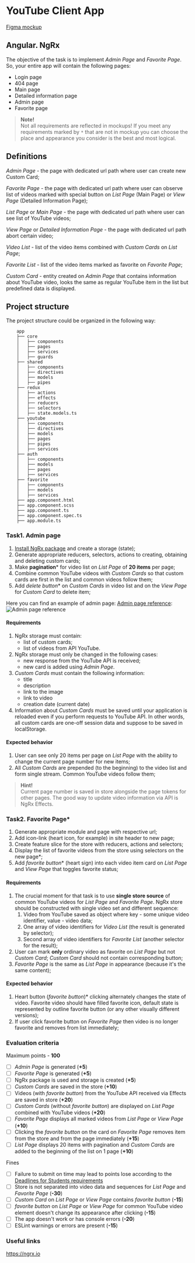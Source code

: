 # YouTube Client App

[Figma mockup](https://www.figma.com/file/tS3Zqk138yXUmRxSWKDv4r/YouTube-client?node-id=0%3A1)

## Angular. NgRx

The objective of the task is to implement _Admin Page_ and _Favorite Page_. So, your entire app will contain the
following pages:

- Login page
- 404 page
- Main page
- Detailed information page
- Admin page
- Favorite page

> **Note!**<br>
> Not all requirements are reflected in mockups! If you meet any requirements marked by `*` that are not in mockup
> you can choose the place and appearance you consider is the best and most logical.

## Definitions

_Admin Page_ - the page with dedicated url path where user can create new Custom Card;

_Favorite Page_ - the page with dedicated url path where user can observe list of videos marked with
special button on _List Page_ (Main Page) or _View Page_ (Detailed Information Page);

_List Page_ or _Main Page_ - the page with dedicated url path where user can see list of YouTube videos;

_View Page_ or _Detailed Information Page_ - the page with dedicated url path abort certain video;

_Video List_ - list of the video items combined with _Custom Cards_ on _List Page_;

_Favorite List_ - list of the video items marked as favorite on _Favorite Page_;

_Custom Card_ - entity created on _Admin Page_ that contains information about YouTube video, looks the same
as regular YouTube item in the list but predefined data is displayed.

## Project structure

The project structure could be organized in the following way:

```
    app
    ├── core
    │   ├── components
    │   ├── pages
    │   ├── services
    │   ├── guards
    ├── shared
    │   ├── components
    │   ├── directives
    │   ├── models
    │   ├── pipes
    ├── redux
    │   ├── actions
    │   ├── effects
    │   ├── reducers
    │   ├── selectors
    │   ├── state.models.ts
    ├── youtube
    │   ├── components
    │   ├── directives
    │   ├── models
    │   ├── pages
    │   ├── pipes
    │   ├── services
    ├── auth
    │   ├── components
    │   ├── models
    │   ├── pages
    │   ├── services
    ├── favorite
    │   ├── components
    │   ├── models
    │   ├── services
    ├── app.component.html
    ├── app.component.scss
    ├── app.component.ts
    ├── app.component.spec.ts
    ├── app.module.ts
```

### Task1. Admin page

1. [Install NgRx package](https://ngrx.io/guide/store/install) and create a storage (state);
2. Generate appropriate reducers, selectors, actions to creating, obtaining and deleting custom cards;
3. Make **pagination*** for video list on _List Page_ of **20 items** per page;
4. Combine common YouTube videos with _Custom Cards_ so that custom cards are first in the list and common videos
   follow them;
5. Add _delete button_* on _Custom Cards_ in video list and on the _View Page_ for _Custom Card_ to delete item;

Here you can find an example of admin page: [Admin page reference](./admin.jpg):
![Admin page reference](./admin.jpg)

#### Requirements

1. NgRx storage must contain:
    - list of custom cards;
    - list of videos from API YouTube.
2. NgRx storage must only be changed in the following cases:
    - new response from the YouTube API is received;
    - new card is added using _Admin Page_.
3. _Custom Cards_ must contain the following information:
    - title
    - description
    - link to the image
    - link to video
    - creation date (current date)
4. Information about _Custom Cards_ must be saved until your application is reloaded even if you perform requests to
   YouTube API. In other words, all custom cards are one-off session data and suppose to be saved in localStorage.

#### Expected behavior

1. User can see only 20 items per page on _List Page_ with the ability to change the current page number for new items;
2. All _Custom Cards_ are prepended (to the beginning) to the video list and form single stream.
   Common YouTube videos follow them;

> **Hint!**<br>
> Current page number is saved in store alongside the page tokens for other pages. The good way
> to update video information via API is NgRx Effects.

### Task2. Favorite Page*

1. Generate appropriate module and page with respective url;
2. Add icon-link (heart icon, for example) in site header to new page;
3. Create feature slice for the store with reducers, actions and selectors;
4. Display the list of favorite videos from the store using selectors on the new page*;
5. Add _favorite button_* (heart sign) into each video item card on _List Page_ and _View Page_ that toggles favorite
   status;

#### Requirements

1. The crucial moment for that task is to use **single store source** of common YouTube videos
   for _List Page_ and _Favorite Page_. NgRx store should be constructed with single video set and different sequence:
    1. Video from YouTube saved as object where key - some unique video identifier, value - video data;
    2. One array of video identifiers for _Video List_ (the result is generated by selector);
    3. Second array of video identifiers for _Favorite List_ (another selector for the result);
2. User can mark **only** ordinary video as favorite on _List Page_ but not _Custom Card_; _Custom Card_ should not
   contain corresponding button;
3. _Favorite Page_ is the same as _List Page_ in appearance (because it's the same content);

#### Expected behavior

1. Heart button (_favorite button_)* clicking alternately changes the state of video. Favorite video should have filled
   favorite icon, default state is represented by outline favorite button (or any other visually different versions);
2. If user click favorite button on _Favorite Page_ then video is no longer favorite and removes from list immediately;

### Evaluation criteria

Maximum points - **100**

- [ ] _Admin Page_ is generated (**+5**)
- [ ] _Favorite Page_ is generated (**+5**)
- [ ] NgRx package is used and storage is created (**+5**)
- [ ] _Custom Cards_ are saved in the store (**+10**)
- [ ] Videos (with _favorite button_) from the YouTube API received via Effects are saved in store (**+20**)
- [ ] _Custom Cards_ (without _favorite button_) are displayed on _List Page_ combined with YouTube videos (**+20**)
- [ ] _Favorite Page_ displays all marked videos from _List Page_ or _View Page_ (**+10**)
- [ ] Clicking the _favorite button_ on the card on _Favorite Page_ removes item from the store and from the page
  immediately (**+15**)
- [ ] _List Page_ displays 20 items with pagination and _Custom Cards_ are added to the beginning of the list on 1
  page (**+10**)

Fines

- [ ] Failure to submit on time may lead to points lose according to
  the [Deadlines for Students requirements](https://docs.app.rs.school/#/platform/pull-request-review-process?id=deadlines-for-students)
- [ ] Store is not separated into video data and sequences for _List Page_ and _Favorite Page_ (**-30**)
- [ ] _Custom Card_ on _List Page_ or _View Page_ contains _favorite button_ (**-15**)
- [ ] _favorite button_ on _List Page_ or _View Page_ for common YouTube video element doesn't change its appearance
  after clicking (**-15**)
- [ ] The app doesn't work or has console errors (**-20**)
- [ ] ESLint warnings or errors are present (**-15**)

### Useful links

https://ngrx.io  

